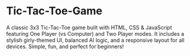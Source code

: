 # Tic-Tac-Toe-Game
A classic 3x3 Tic-Tac-Toe game built with HTML, CSS &amp; JavaScript featuring One Player (vs Computer) and Two Player modes. It includes a stylish girly-themed UI, balanced AI logic, and a responsive layout for all devices. Simple, fun, and perfect for beginners!
